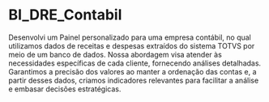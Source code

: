 # BI_DRE_Contabil
Desenvolvi um Painel personalizado para uma empresa contábil, no qual utilizamos dados de receitas e despesas extraídos do sistema TOTVS por meio de um banco de dados. Nossa abordagem visa atender às necessidades específicas de cada cliente, fornecendo análises detalhadas. Garantimos a precisão dos valores ao manter a ordenação das contas e, a partir desses dados, criamos indicadores relevantes para facilitar a análise e embasar decisões estratégicas. 
